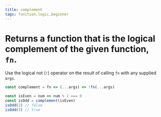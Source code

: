 ```yaml
---
title: complement
tags: function,logic,beginner
---
```


# Returns a function that is the logical complement of the given function, `fn`.

Use the logical not (`!`) operator on the result of calling `fn` with any supplied `args`.

```js
const complement = fn => (...args) => !fn(...args)
```

```js
const isEven = num => num % 2 === 0
const isOdd = complement(isEven)
isOdd(2) // false
isOdd(3) // true
```
